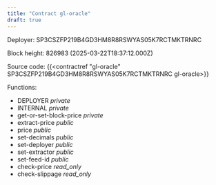 ```yaml
---
title: "Contract gl-oracle"
draft: true
---
```

Deployer: SP3CSZFP219B4GD3HM8R8RSWYAS05K7RCTMKTRNRC


 



Block height: 826983 (2025-03-22T18:37:12.000Z)

Source code: {{<contractref "gl-oracle" SP3CSZFP219B4GD3HM8R8RSWYAS05K7RCTMKTRNRC gl-oracle>}}

Functions:

* DEPLOYER _private_
* INTERNAL _private_
* get-or-set-block-price _private_
* extract-price _public_
* price _public_
* set-decimals _public_
* set-deployer _public_
* set-extractor _public_
* set-feed-id _public_
* check-price _read_only_
* check-slippage _read_only_
